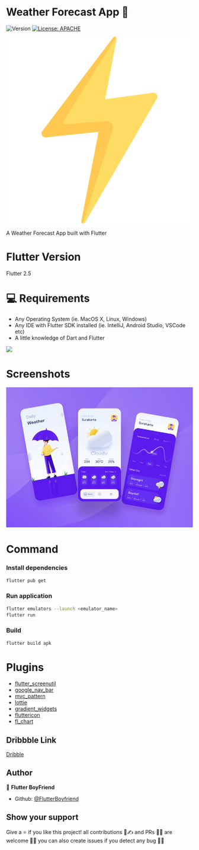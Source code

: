 # Weather Forecast App 👋

![Version](https://img.shields.io/badge/version-2.0.0-blue.svg?cacheSeconds=2592000)
[![License: APACHE](https://img.shields.io/badge/License-APACHE-yellow.svg)](#)

 ![Logo](assets/images/lightning.png)



A Weather Forecast App built with Flutter

# Flutter Version
Flutter 2.5



# 💻 Requirements

- Any Operating System (ie. MacOS X, Linux, Windows)
- Any IDE with Flutter SDK installed (ie. IntelliJ, Android Studio, VSCode etc)
- A little knowledge of Dart and Flutter


<a href="apk/weather-app.apk"><img src="https://playerzon.com/asset/download.png" width="200"></img></a>


# Screenshots


 ![Dribbble](screenshots/weather.png)





# Command
### Install dependencies

```sh
flutter pub get
```

### Run application

```sh
flutter emulators --launch <emulator_name>
flutter run
```

### Build

```sh
flutter build apk
```

# Plugins
- [flutter_screenutil](https://pub.dev/packages/flutter_screenutil)
- [google_nav_bar](https://pub.dev/packages/google_nav_bar)
- [mvc_pattern](https://pub.dev/packages/mvc_pattern)
- [lottie](https://pub.dev/packages/lottie)
- [gradient_widgets](https://pub.dev/packages/gradient_widgets)
- [fluttericon](https://pub.dev/packages/fluttericon)
- [fl_chart](https://pub.dev/packages/fl_chart)




## Dribbble Link
[Dribble](https://dribbble.com/shots/14807515-Daily-Weather-Prediction)
 


## Author

👤 **Flutter BoyFriend**

* Github: [@FlutterBoyfriend](https://github.com/FlutterBoyfriend)

## Show your support

Give a ⭐️ if you like this project! all contributions 👏✍ and PRs 🖖🤞 are welcome 🤝🙏
you can also create issues if you detect any bug 🦟🦟 


